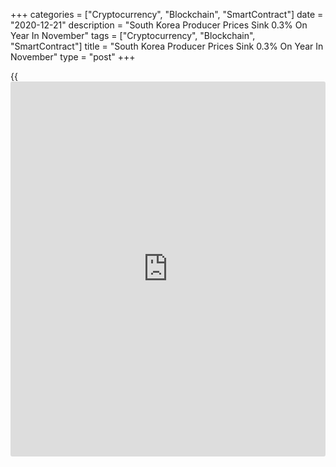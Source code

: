 +++
categories = ["Cryptocurrency", "Blockchain", "SmartContract"]
date = "2020-12-21"
description = "South Korea Producer Prices Sink 0.3% On Year In November"
tags = ["Cryptocurrency", "Blockchain", "SmartContract"]
title = "South Korea Producer Prices Sink 0.3% On Year In November"
type = "post"
+++

{{<iframe id="large-banner" src="https://www.bounty.group/#slide=18.0" width="100%" height="600" scrolling="no" style="border: 0px solid rgb(216, 221, 230); border-radius: 3px;">}}

Producer prices in South Korea were down 0.3 percent on year in
November, the Bank of Korea said on Tuesday - exceeding expectations for
-0.8 percent and up from -0.6 percent in October.

On a monthly basis, producer prices were flat - again beating forecasts
for a fall of 1 percent after slipping 0.5 percent in the previous
month.

Among the individual components, prices for agriculture, forestry and
marine products were down 1.6 percent on month, while manufacturing
products rose 0.2 percent, utilities eased 0.2 percent and services were
flat.

For comments and feedback [contact](https://www.playgroundfx.com/contact/): editorial@rtt[news](https://www.letsplayfx.com/blog/forex-news-website/).com

[Economic News][1]

 **What parts of the world are seeing the best (and worst) economic
performances lately? Click[here][2] to check out our [Econ Scorecard][2]
and find out! See up-to-the-moment [ranking](https://www.playgroundfx.com/blog/crypto-exchange-ranking/)s for the best and worst
performers in [GDP][3], [unemployment rate][4], [inflation][5] and much
more.**

   1. www.rtt[news](https://www.letsplayfx.com/blog/forex-news-website/).com/Content/EconomicNews.aspx
   2. www.rtt[news](https://www.letsplayfx.com/blog/forex-news-website/).com/economic-scorecard/world-rank/unemployment-rate/highest-performance.aspx
   3. www.rtt[news](https://www.letsplayfx.com/blog/forex-news-website/).com/economic-scorecard/world-rank/GDP/highest-performance.aspx
   4. www.rtt[news](https://www.letsplayfx.com/blog/forex-news-website/).com/economic-scorecard/world-rank/unemployment-rate/lowest-performance.aspx
   5. www.rtt[news](https://www.letsplayfx.com/blog/forex-news-website/).com/economic-scorecard/world-rank/CPI/highest-performance.aspx